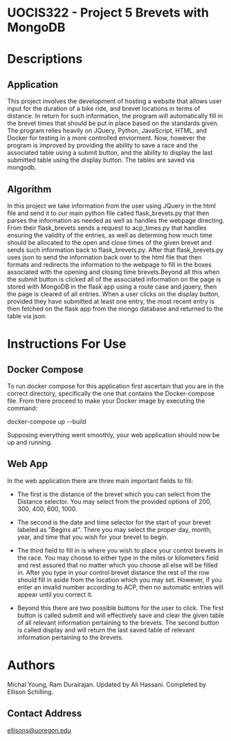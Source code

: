 # UOCIS322 - Project 5 Brevets with MongoDB


# Descriptions


## Application


This project involves the development of hosting a website that allows user input for the duration of a bike ride, and brevet locations in terms of distance. In return for such information, the program will automatically fill in the brevet times that should be put in place based on the standards given. The program relies heavily on JQuery, Python, JavaScript, HTML, and Docker for testing in a more controlled enviorment. Now, however the program is improved by providing the ability to save a race and the associated table using a submit button, and the ability to display the last submitted table using the display button. The tables are saved via mongodb.



## Algorithm


In this project we take information from the user using JQuery in the html file and send it to our main python file called flask_brevets.py that then parses the information as needed as well as handles the webpage directing. From their flask_brevets sends a request to acp_times.py that handles ensuring the validity of the entries, as well as determing how much time should be allocated to the open and close times of the given brevet and sends such information back to flask_brevets.py. After that flask_brevets.py uses json to send the information back over to the html file that then formats and redirects the information to the webpage to fill in the boxes associated with the opening and closing time brevets.Beyond all this when the submit button is clicked all of the associated information on the page is stored with MongoDB in the flask app using a route case and jquery, then the page is cleared of all entries. When a user clicks on the display button, provided they have submitted at least one entry, the most recent entry is then fetched on the flask app from the mongo database and returned to the table via json. 



# Instructions For Use


## Docker Compose
To run docker compose for this application first ascertain that you are in the correct directory, specifically the one that contains the Docker-compose file. From there proceed to make your Docker image by executing the command:


docker-compose up --build



Supposing everything went smoothly, your web application should now be up and running. 



## Web App



In the web application there are three main important fields to fill:


* The first is the distance of the brevet which you can select from the Distance selector. You may select from the provided options of 200, 300, 400, 600, 1000.


* The second is the date and time selector for the start of your brevet labeled as "Begins at". There you may select the proper day, month, year, and time that you wish for your brevet to begin.


* The third field to fill in is where you wish to place your control brevets in the race. You may choose to either type in the miles or kilometers field and rest assured that no matter which you choose all else will be filled in. After you type in your control brevet distance the rest of the row should fill in aside from the location which you may set. However, if you enter an invalid number according to ACP, then no automatic entries will appear until you correct it.

* Beyond this there are two possible buttons for the user to click. The first button is called submit and will effectively save and clear the given table of all relevant information pertaining to the brevets. The second button is called display and will return the last saved table of relevant information pertaining to the brevets.




# Authors

Michal Young, Ram Durairajan. Updated by Ali Hassani. Completed by Ellison Schilling.

## Contact Address

ellisons@uoregon.edu

